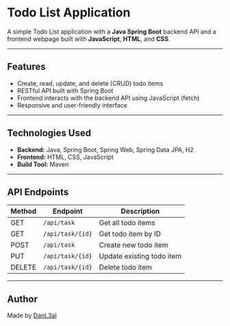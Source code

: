 # Todo List Application

A simple Todo List application with a **Java Spring Boot** backend API and a frontend webpage built with **JavaScript**, **HTML**, and **CSS**.  

---

## Features

- Create, read, update, and delete (CRUD) todo items
- RESTful API built with Spring Boot
- Frontend interacts with the backend API using JavaScript (fetch)
- Responsive and user-friendly interface

---

## Technologies Used

- **Backend:** Java, Spring Boot, Spring Web, Spring Data JPA, H2
- **Frontend:** HTML, CSS, JavaScript
- **Build Tool:** Maven

---



## API Endpoints

| Method | Endpoint          | Description               |
|--------|-------------------|---------------------------|
| GET    | `/api/task`       | Get all todo items        |
| GET    | `/api/task/{id}`  | Get todo item by ID       |
| POST   | `/api/task`       | Create new todo item      |
| PUT    | `/api/task/{id}`  | Update existing todo item |
| DELETE | `/api/task/{id}`  | Delete todo item          |

---

##  Author

Made by [DanL3al](https://github.com/DanL3al)

